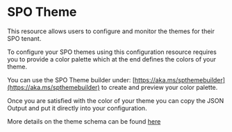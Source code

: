 
# SPO Theme

This resource allows users to configure and monitor the themes for
their SPO tenant.

To configure your SPO themes using this configuration resource requires you to provide a color palette which at the end defines the colors of your theme.

You can use the SPO Theme builder under: [https://aka.ms/spthemebuilder](https://aka.ms/spthemebuilder) to create and preview your color palette.

Once you are satisfied with the color of your theme you can copy the JSON Output and put it directly into your configuration.

More details on the theme schema can be found [here](https://docs.microsoft.com/en-us/sharepoint/dev/declarative-customization/site-theming/sharepoint-site-theming-json-schema)


